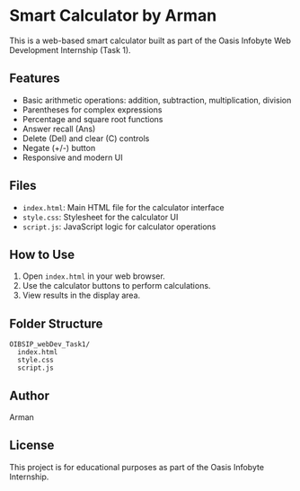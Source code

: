 # Smart Calculator by Arman

This is a web-based smart calculator built as part of the Oasis Infobyte Web Development Internship (Task 1).

## Features
- Basic arithmetic operations: addition, subtraction, multiplication, division
- Parentheses for complex expressions
- Percentage and square root functions
- Answer recall (Ans)
- Delete (Del) and clear (C) controls
- Negate (+/-) button
- Responsive and modern UI

## Files
- `index.html`: Main HTML file for the calculator interface
- `style.css`: Stylesheet for the calculator UI
- `script.js`: JavaScript logic for calculator operations

## How to Use
1. Open `index.html` in your web browser.
2. Use the calculator buttons to perform calculations.
3. View results in the display area.

## Folder Structure
```
OIBSIP_webDev_Task1/
  index.html
  style.css
  script.js
```

## Author
Arman

## License
This project is for educational purposes as part of the Oasis Infobyte Internship.

